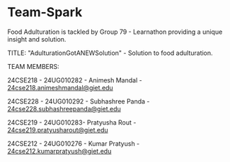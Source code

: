 # Team-Spark
Food Adulturation is tackled by Group 79 - Learnathon providing a unique insight and solution.

TITLE: "AdulturationGotANEWSolution" - Solution to food adulturation.

TEAM MEMBERS:

24CSE218 - 24UG010282 - Animesh Mandal - 24cse218.animeshmandal@giet.edu

24CSE228 - 24UG010292 - Subhashree Panda - 24cse228.subhashreepanda@giet.edu

24CSE219 - 24UG010283- Pratyusha Rout - 24cse219.pratyusharout@giet.edu

24CSE212 - 24UG010276 - Kumar Pratyush - 24cse212.kumarpratyush@giet.edu

